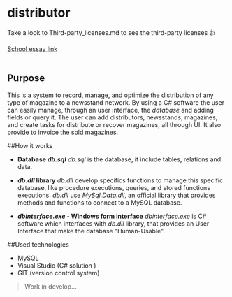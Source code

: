 # distributor

Take a look to Third-party_licenses.md to see the third-party licenses :+1:

[School essay link](http://tesine.marconirovereto.it/dettagli.html?2016.5BI.9)
<br /><br />

## Purpose

This is a system to record, manage, and optimize the distribution of any type of magazine to a newsstand network. By using a C# software the user can easily manage, through an user interface, the _database_ and adding fields or query it. The user can add distributors, newsstands, magazines, and create tasks for distribute or recover magazines, all through UI. It also provide to invoice the sold magazines.

##How it works

- **Database _db.sql_**
  _db.sql_ is the database, it include tables, relations and data.

- **_db.dll_ library**
  _db.dll_ develop specifics functions to manage this specific database, like procedure executions, queries, and stored functions executions. _db.dll_ use _MySql.Data.dll_, an official library that provides methods and functions to connect to a MySQL database.

- **_dbinterface.exe_ - Windows form interface**
  _dbinterface.exe_ is C# software which interfaces with _db.dll_ library, that provides an User Interface that make the database "Human-Usable".

##Used technologies

*   MySQL
*   Visual Studio (C# solution )
*   GIT (version control system)

>Work in develop...
